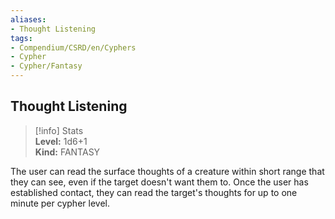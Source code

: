 ```yaml
---
aliases:
- Thought Listening
tags:
- Compendium/CSRD/en/Cyphers
- Cypher
- Cypher/Fantasy
---
```


  
## Thought Listening  
>[!info] Stats  
> **Level:** 1d6+1  
> **Kind:** FANTASY
  
The user can read the surface thoughts of a creature within short range that they can see, even if the target doesn't want them to. Once the user has established contact, they can read the target's thoughts for up to one minute per cypher level.